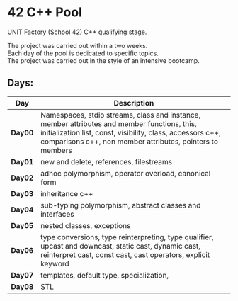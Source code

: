# 42 C++ Pool
UNIT Factory (School 42) C++ qualifying stage.

The project was carried out within a two weeks. <br>
Each day of the pool is dedicated to specific topics. <br>
The project was carried out in the style of an intensive bootcamp. <br>

## Days:
| Day       | Description                                                                           |
| --------- | --------------------------------------------------------------------------------------| 
| **Day00** | Namespaces, stdio streams, class and instance, member attributes and member functions, this, initialization list, const, visibility, class, accessors c++, comparisons c++, non member attributes, pointers to members |
| **Day01** | new and delete, references, filestreams |
| **Day02** | adhoc polymorphism, operator overload, canonical form |
| **Day03** | inheritance c++ |
| **Day04** | sub-typing polymorphism, abstract classes and interfaces |
| **Day05** | nested classes, exceptions |
| **Day06** | type conversions, type reinterpreting, type qualifier, upcast and downcast, static cast, dynamic cast, reinterpret cast, const cast, cast operators, explicit keyword |
| **Day07** | templates, default type, specialization,  |
| **Day08** | STL |
